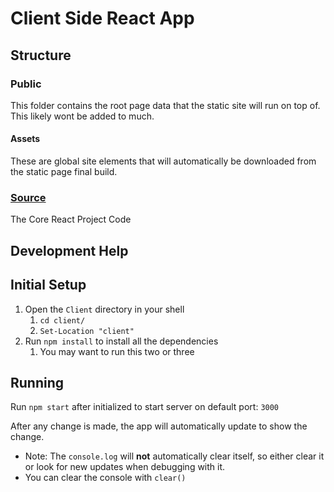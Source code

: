 # Client Side React App

## Structure 
### Public 
This folder contains the root page data that the static site will run on top of. This likely wont be added to much. 

#### Assets
These are global site elements that will automatically be downloaded from the static page final build. 

### [Source](src/source.md) 
The Core React Project Code


## Development Help

## Initial Setup 

1. Open the `Client` directory in your shell 
	1. `cd client/`
	2. `Set-Location "client"`
2. Run `npm install` to install all the dependencies 
	1. You may want to run this two or three 

## Running

Run `npm start` after initialized to start server on default port: `3000` 

After any change is made, the app will automatically update to show the change. 
- Note: The `console.log` will **not** automatically clear itself, so either clear it or look for new updates when debugging with it. 
- You can clear the console with `clear()`
